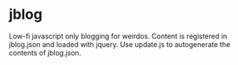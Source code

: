 jblog
=====

Low-fi javascript only blogging for weirdos.
Content is registered in jblog.json and loaded with jquery.
Use update.js to autogenerate the contents of jblog.json.
